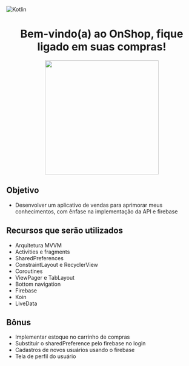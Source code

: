 ![Kotlin](https://img.shields.io/badge/kotlin-%230095D5.svg?style=for-the-badge&logo=kotlin&logoColor=white)
<h1 align="center" >  Bem-vindo(a) ao OnShop, fique ligado em suas compras! </h1>

<div align="center" > <img  width=“300” height="300" src="https://user-images.githubusercontent.com/85000007/131678736-659ce748-0580-4407-8e04-c6f751654a02.png"> </div>
 
## Objetivo

- Desenvolver um aplicativo de vendas para aprimorar meus conhecimentos, com ênfase na implementação da API e firebase

## Recursos que serão utilizados

- Arquitetura MVVM
- Activities e fragments
- SharedPreferences
- ConstraintLayout e RecyclerView
- Coroutines
- ViewPager e TabLayout
- Bottom navigation
- Firebase
- Koin
- LiveData

## Bônus
- Implementar estoque no carrinho de compras
- Substituir o sharedPreference pelo firebase no login
- Cadastros de novos usuários usando o firebase
- Tela de perfil do usuário
  
